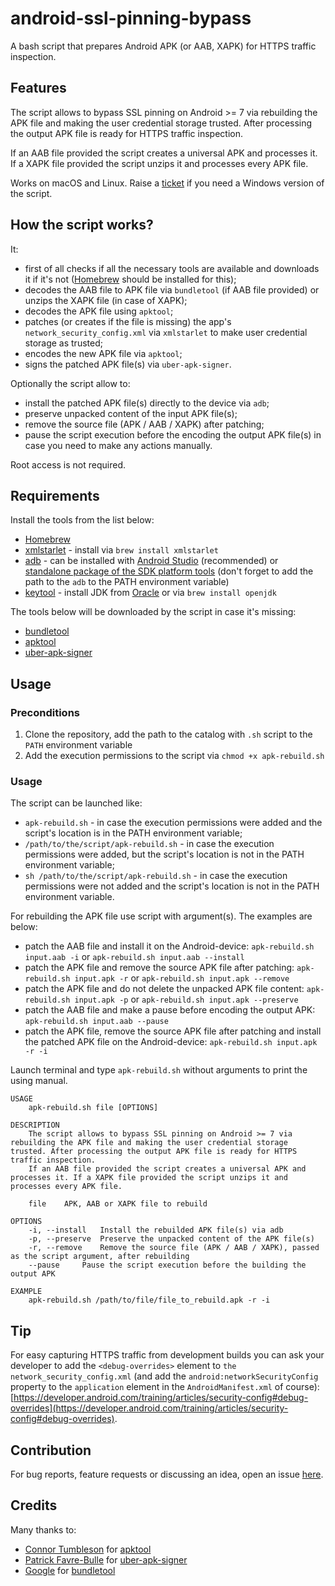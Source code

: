 # android-ssl-pinning-bypass

A bash script that prepares Android APK (or AAB, XAPK) for HTTPS traffic inspection.

## Features
The script allows to bypass SSL pinning on Android >= 7 via rebuilding the APK file and making the user credential storage trusted. After processing the output APK file is ready for HTTPS traffic inspection.

If an AAB file provided the script creates a universal APK and processes it. If a XAPK file provided the script unzips it and processes every APK file.

Works on macOS and Linux. Raise a [ticket](https://github.com/ilya-kozyr/android-ssl-pinning-bypass/issues/new/choose) if you need a Windows version of the script.

## How the script works?

It:
- first of all checks if all the necessary tools are available and downloads it if it's not ([Homebrew](https://brew.sh/) should be installed for this);
- decodes the AAB file to APK file via `bundletool` (if AAB file provided) or unzips the XAPK file (in case of XAPK);
- decodes the APK file using `apktool`;
- patches (or creates if the file is missing) the app's `network_security_config.xml` via `xmlstarlet` to make user credential storage as trusted;
- encodes the new APK file via `apktool`;
- signs the patched APK file(s) via `uber-apk-signer`.

Optionally the script allow to:
- install the patched APK file(s) directly to the device via `adb`;
- preserve unpacked content of the input APK file(s);
- remove the source file (APK / AAB / XAPK) after patching;
- pause the script execution before the encoding the output APK file(s) in case you need to make any actions manually.

Root access is not required.
## Requirements
Install the tools from the list below:
- [Homebrew](https://brew.sh/)
- [xmlstarlet](http://xmlstar.sourceforge.net) - install via `brew install xmlstarlet`
- [adb](https://developer.android.com/studio) - can be installed with [Android Studio](https://developer.android.com/studio) (recommended) or [standalone package of the SDK platform tools](https://developer.android.com/studio/releases/platform-tools) (don't forget to add the path to the `adb` to the PATH environment variable)
- [keytool](https://docs.oracle.com/javase/8/docs/technotes/tools/unix/keytool.html) - install JDK from [Oracle](https://www.oracle.com/java/technologies/downloads/) or via `brew install openjdk`

The tools below will be downloaded by the script in case it's missing:
- [bundletool](https://github.com/google/bundletool/releases)
- [apktool](https://github.com/iBotPeaches/Apktool/releases)
- [uber-apk-signer](https://github.com/patrickfav/uber-apk-signer/releases)
## Usage
### Preconditions
1. Clone the repository, add the path to the catalog with `.sh` script to the `PATH` environment variable
2. Add the execution permissions to the script via `chmod +x apk-rebuild.sh`
### Usage
The script can be launched like:
- `apk-rebuild.sh` - in case the execution permissions were added and the script's location is in the PATH environment variable;
- `/path/to/the/script/apk-rebuild.sh` - in case the execution permissions were added, but the script's location is not in the PATH environment variable;
- `sh /path/to/the/script/apk-rebuild.sh` - in case the execution permissions were not added and the script's location is not in the PATH environment variable.

For rebuilding the APK file use script with argument(s). The examples are below:
- patch the AAB file and install it on the Android-device: `apk-rebuild.sh input.aab -i` or `apk-rebuild.sh input.aab --install`
- patch the APK file and remove the source APK file after patching: `apk-rebuild.sh input.apk -r` or `apk-rebuild.sh input.apk --remove`
- patch the APK file and do not delete the unpacked APK file content: `apk-rebuild.sh input.apk -p` or `apk-rebuild.sh input.apk --preserve`
- patch the AAB file and make a pause before encoding the output APK: `apk-rebuild.sh input.aab --pause`
- patch the APK file, remove the source APK file after patching and install the patched APK file on the Android-device: `apk-rebuild.sh input.apk -r -i`

Launch terminal and type `apk-rebuild.sh` without arguments to print the using manual.
```
USAGE
	apk-rebuild.sh file [OPTIONS]

DESCRIPTION
	The script allows to bypass SSL pinning on Android >= 7 via rebuilding the APK file and making the user credential storage trusted. After processing the output APK file is ready for HTTPS traffic inspection.
    If an AAB file provided the script creates a universal APK and processes it. If a XAPK file provided the script unzips it and processes every APK file.

	file	APK, AAB or XAPK file to rebuild

OPTIONS
	-i, --install	Install the rebuilded APK file(s) via adb
	-p, --preserve	Preserve the unpacked content of the APK file(s)
	-r, --remove	Remove the source file (APK / AAB / XAPK), passed as the script argument, after rebuilding
	--pause		Pause the script execution before the building the output APK

EXAMPLE
	apk-rebuild.sh /path/to/file/file_to_rebuild.apk -r -i
```

## Tip
For easy capturing HTTPS traffic from development builds you can ask your developer to add the `<debug-overrides>` element to `the network_security_config.xml` (and add the `android:networkSecurityConfig` property to the `application` element in the `AndroidManifest.xml` of course): [https://developer.android.com/training/articles/security-config#debug-overrides](https://developer.android.com/training/articles/security-config#debug-overrides).
## Contribution
For bug reports, feature requests or discussing an idea, open an issue [here](https://github.com/ilya-kozyr/android-ssl-pinning-bypass/issues).
## Credits
Many thanks to:
- [Connor Tumbleson](https://github.com/iBotPeaches) for [apktool](https://github.com/iBotPeaches/Apktool)
- [Patrick Favre-Bulle](https://github.com/patrickfav) for [uber-apk-signer](https://github.com/patrickfav/uber-apk-signer)
- [Google](https://github.com/google) for [bundletool](https://github.com/google/bundletool/releases)
